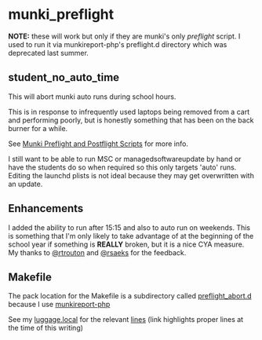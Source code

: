 # munki_preflight

**NOTE:** these will work but only if they are munki's only *preflight* script. I used to run it via munkireport-php's preflight.d directory which was deprecated last summer.

## student_no_auto_time

This will abort munki auto runs during school hours.

This is in response to infrequently used laptops being removed from a cart and performing poorly, but is honestly something that has been on the back burner for a while.

See [Munki Preflight and Postflight Scripts][preflight] for more info.

I still want to be able to run MSC or managedsoftwareupdate by hand or have the students do so when required so this only targets 'auto' runs. Editing the launchd plists is not ideal because they may get overwritten with an update.

## Enhancements ##

I added the ability to run after 15:15 and also to auto run on weekends. This is something that I'm only likely to take advantage of at the beginning of the school year if something is **REALLY** broken, but it is a nice CYA measure. My thanks to [@rtrouton][] and [@rsaeks][] for the feedback.

## Makefile ##

The pack location for the Makefile is a subdirectory called [preflight_abort.d][abort] because I use [munkireport-php][]

See my [luggage.local][] for the relevant [lines][] (link highlights proper lines at the time of this writing)

[preflight]: https://github.com/munki/munki/wiki/Preflight%20And%20Postflight%20Scripts
[abort]: https://github.com/munkireport/munkireport-php/blob/master/docs/setup.md#advanced-client-setup
[munkireport-php]: https://github.com/munkireport/munkireport-php
[luggage.local]: https://github.com/rmanly/luggage_local
[lines]: https://github.com/rmanly/luggage_local/blob/master/luggage.local#L45-L52
[@rtrouton]: https://twitter.com/rtrouton
[@rsaeks]: https://twitter.com/rsaeks
